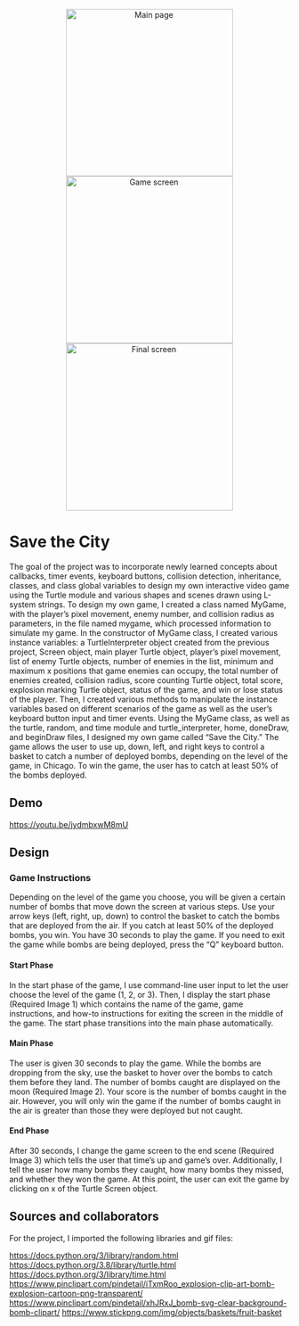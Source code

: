 <p align="center">
 <img src="https://github.com/user-attachments/assets/7932bf5c-72aa-4a52-9925-c7ae7d7d9b05" alt="Main page" width="300">
 <img width="300" alt="Game screen" src="https://github.com/user-attachments/assets/50832e9d-fdfb-4a4f-8201-ad068fd6caff">
 <img width="300" alt="Final screen" src="https://github.com/user-attachments/assets/39b39fbe-3ec3-4799-800d-2ad2bdb2ca03">
</p>


# Save the City

The goal of the project was to incorporate newly learned concepts about callbacks, timer events, keyboard buttons, collision detection, inheritance, classes, and class global variables to design my own interactive video game using the Turtle module and various shapes and scenes drawn using L-system strings. To design my own game, I created a class named MyGame, with the player’s pixel movement, enemy number, and collision radius as parameters, in the file named mygame, which processed information to simulate my game. In the constructor of MyGame class, I created various instance variables: a TurtleInterpreter object created from the previous project, Screen object, main player Turtle object, player’s pixel movement, list of enemy Turtle objects, number of enemies in the list, minimum and maximum x positions that game enemies can occupy, the total number of enemies created, collision radius, score counting Turtle object, total score, explosion marking Turtle object, status of the game, and win or lose status of the player. Then, I created various methods to manipulate the instance variables based on different scenarios of the game as well as the user’s keyboard button input and timer events. Using the MyGame class, as well as the turtle, random, and time module and turtle_interpreter, home, doneDraw, and beginDraw files, I designed my own game called “Save the City.” The game allows the user to use up, down, left, and right keys to control a basket to catch a number of deployed bombs, depending on the level of the game, in Chicago. To win the game, the user has to catch at least 50% of the bombs deployed.

## Demo

https://youtu.be/jydmbxwM8mU

## Design

### Game Instructions

Depending on the level of the game you choose, you will be given a certain number of bombs that move down the screen at various steps. Use your arrow keys (left, right, up, down) to control the basket to catch the bombs that are deployed from the air. If you catch at least 50% of the deployed bombs, you win. You have 30 seconds to play the game. If you need to exit the game while bombs are being deployed, press the “Q” keyboard button.  

#### Start Phase

In the start phase of the game, I use command-line user input to let the user choose the level of the game (1, 2, or 3). Then, I display the start phase (Required Image 1) which contains the name of the game, game instructions, and how-to instructions for exiting the screen in the middle of the game. The start phase transitions into the main phase automatically.

#### Main Phase

The user is given 30 seconds to play the game. While the bombs are dropping from the sky, use the basket to hover over the bombs to catch them before they land. The number of bombs caught are displayed on the moon (Required Image 2). Your score is the number of bombs caught in the air. However, you will only win the game if the number of bombs caught in the air is greater than those they were deployed but not caught.

#### End Phase

After 30 seconds, I change the game screen to the end scene (Required Image 3) which tells the user that time’s up and game’s over. Additionally, I tell the user how many bombs they caught, how many bombs they missed, and whether they won the game. At this point, the user can exit the game by clicking on x of the Turtle Screen object.

## Sources and collaborators

For the project, I imported the following libraries and gif files:

https://docs.python.org/3/library/random.html
https://docs.python.org/3.8/library/turtle.html
https://docs.python.org/3/library/time.html 
https://www.pinclipart.com/pindetail/iTxmRoo_explosion-clip-art-bomb-explosion-cartoon-png-transparent/
https://www.pinclipart.com/pindetail/xhJRxJ_bomb-svg-clear-background-bomb-clipart/
https://www.stickpng.com/img/objects/baskets/fruit-basket

